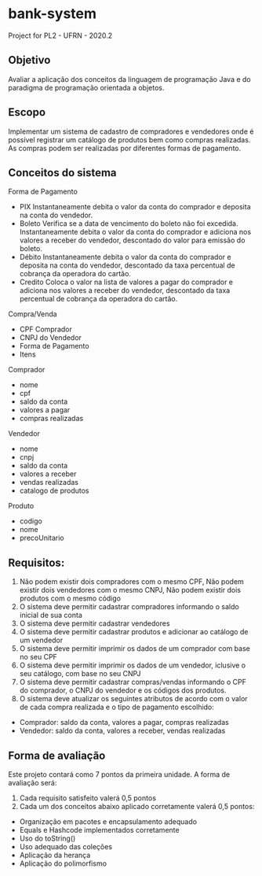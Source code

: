 # bank-system
Project for PL2 - UFRN - 2020.2


## Objetivo

Avaliar a aplicação dos conceitos da linguagem de programação Java e do paradigma de programação orientada a objetos.

## Escopo

Implementar um sistema de cadastro de compradores e vendedores onde é possível registrar um catálogo de produtos bem como compras realizadas. As compras podem ser realizadas por diferentes formas de pagamento. 

## Conceitos do sistema

Forma de Pagamento
- PIX
  Instantaneamente debita o valor da conta do comprador e deposita na conta do vendedor.
- Boleto
  Verifica se a data de vencimento do boleto não foi excedida.
  Instantaneamente debita o valor da conta do comprador e adiciona nos valores a receber do vendedor, descontado do valor para emissão do boleto.
- Débito
  Instantaneamente debita o valor da conta do comprador e deposita na conta do vendedor, descontado da taxa percentual de cobrança da operadora do cartão.
- Credito
  Coloca o valor na lista de valores a pagar do comprador e adiciona nos valores a receber do vendedor, descontado da taxa percentual de cobrança da operadora do cartão.

Compra/Venda
- CPF Comprador
- CNPJ do Vendedor
- Forma de Pagamento
- Itens

Comprador
- nome
- cpf
- saldo da conta
- valores a pagar
- compras realizadas

Vendedor
- nome
- cnpj
- saldo da conta
- valores a receber
- vendas realizadas
- catalogo de produtos

Produto
- codigo
- nome
- precoUnitario

## Requisitos:

1) Não podem existir dois compradores com o mesmo CPF, Não podem existir dois vendedores com o mesmo CNPJ, Não podem existir dois produtos com o mesmo código
2) O sistema deve permitir cadastrar compradores informando o saldo inicial de sua conta
3) O sistema deve permitir cadastrar vendedores
4) O sistema deve permitir cadastrar produtos e adicionar ao catálogo de um vendedor
5) O sistema deve permitir imprimir os dados de um comprador com base no seu CPF
6) O sistema deve permitir imprimir os dados de um vendedor, iclusive o seu catálogo, com base no seu CNPJ
7) O sistema deve permitir cadastrar compras/vendas informando o CPF do comprador, o CNPJ do vendedor e os códigos dos produtos.
8) O sistema deve atualizar os seguintes atributos de acordo com o valor de cada compra realizada e o tipo de pagamento escolhido:
- Comprador: saldo da conta, valores a pagar, compras realizadas
- Vendedor: saldo da conta, valores a receber, vendas realizadas

## Forma de avaliação

Este projeto contará como 7 pontos da primeira unidade. A forma de avaliação será:

1) Cada requisito satisfeito valerá 0,5 pontos
2) Cada um dos conceitos abaixo aplicado corretamente valerá 0,5 pontos:
- Organização em pacotes e encapsulamento adequado
- Equals e Hashcode implementados corretamente
- Uso do toString()
- Uso adequado das coleções
- Aplicação da herança
- Aplicação do polimorfismo
